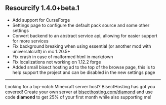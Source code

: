## Resourcify 1.4.0+beta.1

- Add support for CurseForge
- Settings page to configure the default pack source and some other settings
- Convert backend to an abstract service api, allowing for easier support for more services
- Fix background breaking when using essential (or another mod with universalcraft) in mc 1.20.5+
- Fix crash in case of malformed html in markdown
- Fix localizations not working on 1.12.2 forge
- Added small bisect hosting ad to the top of the browse page, this is to help support the project and can be disabled in the new settings page

----------------------------------------------------------------------------------------------------

Looking for a top-notch Minecraft server host? BisectHosting has got you covered! Create your own server
at [bisecthosting.com/diamond](https://bisecthosting.com/diamond?r=resourcify+update) and use code **diamond** to get
25% of your first month while also supporting me!